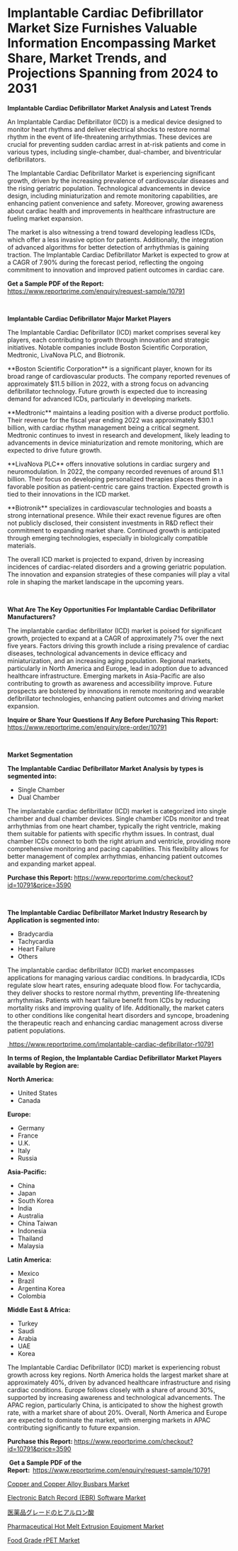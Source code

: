 <p><h1>Implantable Cardiac Defibrillator Market Size Furnishes Valuable Information Encompassing Market Share, Market Trends, and Projections Spanning from 2024 to 2031</h1></p><p><strong>Implantable Cardiac Defibrillator Market Analysis and Latest Trends</strong></p>
<p><p>An Implantable Cardiac Defibrillator (ICD) is a medical device designed to monitor heart rhythms and deliver electrical shocks to restore normal rhythm in the event of life-threatening arrhythmias. These devices are crucial for preventing sudden cardiac arrest in at-risk patients and come in various types, including single-chamber, dual-chamber, and biventricular defibrillators.</p><p>The Implantable Cardiac Defibrillator Market is experiencing significant growth, driven by the increasing prevalence of cardiovascular diseases and the rising geriatric population. Technological advancements in device design, including miniaturization and remote monitoring capabilities, are enhancing patient convenience and safety. Moreover, growing awareness about cardiac health and improvements in healthcare infrastructure are fueling market expansion.</p><p>The market is also witnessing a trend toward developing leadless ICDs, which offer a less invasive option for patients. Additionally, the integration of advanced algorithms for better detection of arrhythmias is gaining traction. The Implantable Cardiac Defibrillator Market is expected to grow at a CAGR of 7.90% during the forecast period, reflecting the ongoing commitment to innovation and improved patient outcomes in cardiac care.</p></p>
<p><strong>Get a Sample PDF of the Report:&nbsp;</strong> <a href="https://www.reportprime.com/enquiry/request-sample/10791">https://www.reportprime.com/enquiry/request-sample/10791</a></p>
<p>&nbsp;</p>
<p><strong>Implantable Cardiac Defibrillator Major Market Players</strong></p>
<p><p>The Implantable Cardiac Defibrillator (ICD) market comprises several key players, each contributing to growth through innovation and strategic initiatives. Notable companies include Boston Scientific Corporation, Medtronic, LivaNova PLC, and Biotronik.</p><p>**Boston Scientific Corporation** is a significant player, known for its broad range of cardiovascular products. The company reported revenues of approximately $11.5 billion in 2022, with a strong focus on advancing defibrillator technology. Future growth is expected due to increasing demand for advanced ICDs, particularly in developing markets.</p><p>**Medtronic** maintains a leading position with a diverse product portfolio. Their revenue for the fiscal year ending 2022 was approximately $30.1 billion, with cardiac rhythm management being a critical segment. Medtronic continues to invest in research and development, likely leading to advancements in device miniaturization and remote monitoring, which are expected to drive future growth.</p><p>**LivaNova PLC** offers innovative solutions in cardiac surgery and neuromodulation. In 2022, the company recorded revenues of around $1.1 billion. Their focus on developing personalized therapies places them in a favorable position as patient-centric care gains traction. Expected growth is tied to their innovations in the ICD market.</p><p>**Biotronik** specializes in cardiovascular technologies and boasts a strong international presence. While their exact revenue figures are often not publicly disclosed, their consistent investments in R&D reflect their commitment to expanding market share. Continued growth is anticipated through emerging technologies, especially in biologically compatible materials.</p><p>The overall ICD market is projected to expand, driven by increasing incidences of cardiac-related disorders and a growing geriatric population. The innovation and expansion strategies of these companies will play a vital role in shaping the market landscape in the upcoming years.</p></p>
<p>&nbsp;</p>
<p><strong>What Are The Key Opportunities For Implantable Cardiac Defibrillator Manufacturers?</strong></p>
<p><p>The implantable cardiac defibrillator (ICD) market is poised for significant growth, projected to expand at a CAGR of approximately 7% over the next five years. Factors driving this growth include a rising prevalence of cardiac diseases, technological advancements in device efficacy and miniaturization, and an increasing aging population. Regional markets, particularly in North America and Europe, lead in adoption due to advanced healthcare infrastructure. Emerging markets in Asia-Pacific are also contributing to growth as awareness and accessibility improve. Future prospects are bolstered by innovations in remote monitoring and wearable defibrillator technologies, enhancing patient outcomes and driving market expansion.</p></p>
<p><strong>Inquire or Share Your Questions If Any Before Purchasing This Report:</strong> <a href="https://www.reportprime.com/enquiry/pre-order/10791">https://www.reportprime.com/enquiry/pre-order/10791</a></p>
<p>&nbsp;</p>
<p><strong>Market Segmentation</strong></p>
<p><strong>The Implantable Cardiac Defibrillator Market Analysis by types is segmented into:</strong></p>
<p><ul><li>Single Chamber</li><li>Dual Chamber</li></ul></p>
<p><p>The implantable cardiac defibrillator (ICD) market is categorized into single chamber and dual chamber devices. Single chamber ICDs monitor and treat arrhythmias from one heart chamber, typically the right ventricle, making them suitable for patients with specific rhythm issues. In contrast, dual chamber ICDs connect to both the right atrium and ventricle, providing more comprehensive monitoring and pacing capabilities. This flexibility allows for better management of complex arrhythmias, enhancing patient outcomes and expanding market appeal.</p></p>
<p><strong>Purchase this Report:&nbsp;</strong><a href="https://www.reportprime.com/checkout?id=10791&price=3590">https://www.reportprime.com/checkout?id=10791&price=3590</a></p>
<p>&nbsp;</p>
<p><strong>The Implantable Cardiac Defibrillator Market Industry Research by Application is segmented into:</strong></p>
<p><ul><li>Bradycardia</li><li>Tachycardia</li><li>Heart Failure</li><li>Others</li></ul></p>
<p><p>The implantable cardiac defibrillator (ICD) market encompasses applications for managing various cardiac conditions. In bradycardia, ICDs regulate slow heart rates, ensuring adequate blood flow. For tachycardia, they deliver shocks to restore normal rhythm, preventing life-threatening arrhythmias. Patients with heart failure benefit from ICDs by reducing mortality risks and improving quality of life. Additionally, the market caters to other conditions like congenital heart disorders and syncope, broadening the therapeutic reach and enhancing cardiac management across diverse patient populations.</p></p>
<p><a href="https://www.reportprime.com/implantable-cardiac-defibrillator-r10791">&nbsp;https://www.reportprime.com/implantable-cardiac-defibrillator-r10791</a></p>
<p><strong>In terms of Region, the Implantable Cardiac Defibrillator Market Players available by Region are:</strong></p>
<p>
    <p> <strong> North America: </strong>
        <ul>
            <li>United States</li>
            <li>Canada</li>
        </ul>
        </p> 
    <p> <strong> Europe: </strong>
        <ul>
            <li>Germany</li>
            <li>France</li>
            <li>U.K.</li>
            <li>Italy</li>
            <li>Russia</li>
        </ul>
        </p> 
    <p> <strong> Asia-Pacific: </strong>
        <ul>
            <li>China</li>
            <li>Japan</li>
            <li>South Korea</li>
            <li>India</li>
            <li>Australia</li>
            <li>China Taiwan</li>
            <li>Indonesia</li>
            <li>Thailand</li>
            <li>Malaysia</li>
        </ul>
        </p> 
    <p> <strong> Latin America: </strong>
        <ul>
            <li>Mexico</li>
            <li>Brazil</li>
            <li>Argentina Korea</li>
            <li>Colombia</li>
        </ul>
        </p> 
    <p> <strong> Middle East & Africa: </strong>
        <ul>
            <li>Turkey</li>
            <li>Saudi</li>
            <li>Arabia</li>
            <li>UAE</li>
            <li>Korea</li>
        </ul>
    </p>
    </p>
<p><p>The Implantable Cardiac Defibrillator (ICD) market is experiencing robust growth across key regions. North America holds the largest market share at approximately 40%, driven by advanced healthcare infrastructure and rising cardiac conditions. Europe follows closely with a share of around 30%, supported by increasing awareness and technological advancements. The APAC region, particularly China, is anticipated to show the highest growth rate, with a market share of about 20%. Overall, North America and Europe are expected to dominate the market, with emerging markets in APAC contributing significantly to future expansion.</p></p>
<p><strong>Purchase this Report: </strong><a href="https://www.reportprime.com/checkout?id=10791&price=3590">https://www.reportprime.com/checkout?id=10791&price=3590</a></p>
<p>&nbsp;<strong>Get a Sample PDF of the Report:&nbsp;&nbsp;</strong><a href="https://www.reportprime.com/enquiry/request-sample/10791">https://www.reportprime.com/enquiry/request-sample/10791</a></p>
<p><strong></strong></p>
<p><p><a href="https://issuu.com/reportprime-2/docs/copper-and-copper-alloy-busbars-mar_4f6e584cca8cf8">Copper and Copper Alloy Busbars Market</a></p><p><a href="https://medium.com/@orinschowalter/the-electronic-batch-record-ebr-software-market-report-analyzes-important-operational-and-66dca30c9aee">Electronic Batch Record (EBR) Software Market</a></p><p><a href="https://medium.com/@erlenegcfeenan/pharmaceutical-grade-hyaluronic-acid-14cfec27c80b">医薬品グレードのヒアルロン酸</a></p><p><a href="https://medium.com/@orinschowalter/exploring-pharmaceutical-hot-melt-extrusion-equipment-market-dynamics-global-trends-and-future-ce29815394d5">Pharmaceutical Hot Melt Extrusion Equipment Market</a></p><p><a href="https://issuu.com/reportprime-2/docs/food-grade-rpet-market-size-2030.pp_78fca98b6d9d74">Food Grade rPET Market</a></p></p>